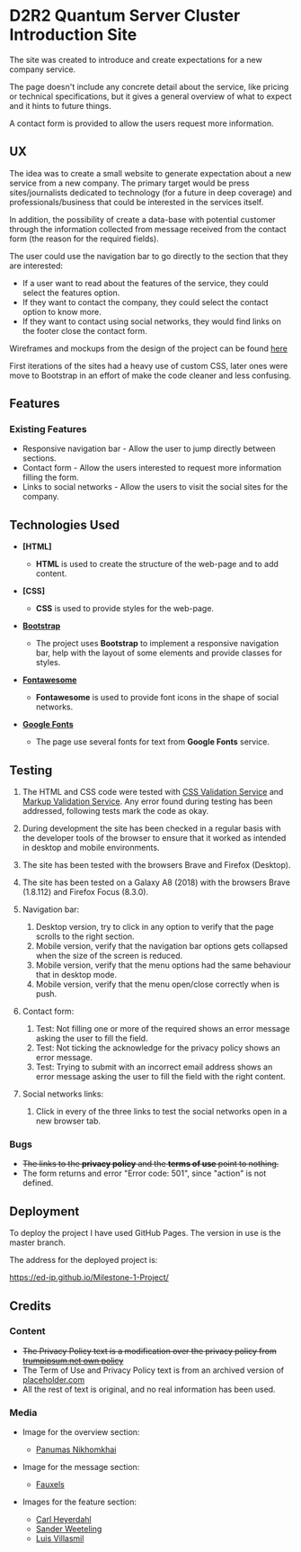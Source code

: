 # D2R2 Quantum Server Cluster Introduction Site

The site was created to introduce and create expectations for a new company service.

The page doesn't include any concrete detail about the service, like pricing or technical specifications, but it gives
a general overview of what to expect and it hints to future things.

A contact form is provided to allow the users request more information.
 
## UX

The idea was to create a small website to generate expectation about a new service from a new company.
The primary target would be press sites/journalists dedicated to technology (for a future in deep coverage) and professionals/business that could be interested in the services itself.

In addition, the possibility of create a data-base with potential customer through the information collected from message received from the contact form (the reason for the required fields).

The user could use the navigation bar to go directly to the section that they are interested:

- If a user want to read about the features of the service, they could select the features option.
- If they want to contact the company, they could select the contact option to know more.
- If they want to contact using social networks, they would find links on the footer close the contact form.

Wireframes and mockups from the design of the project can be found [here](https://github.com/ED-IP/Milestone-1-Project/blob/master/Wireframes/Mockups_and_wireframes.pdf)

First iterations of the sites had a heavy use of custom CSS, later ones were move to Bootstrap in an effort of make the code cleaner and less confusing.

## Features

### Existing Features
- Responsive navigation bar - Allow the user to jump directly between sections.
- Contact form - Allow the users interested to request more information filling the form.
- Links to social networks - Allow the users to visit the social sites for the company.

## Technologies Used

- **[HTML]**
	- **HTML** is used to create the structure of the web-page and to add content.
	
- **[CSS]**
	- **CSS** is used to provide styles for the web-page.

- **[Bootstrap](https://getbootstrap.com/)**
    - The project uses **Bootstrap** to implement a responsive navigation bar, help with the layout of some elements and provide classes for styles.

- **[Fontawesome](https://fontawesome.com/)**
	- **Fontawesome** is used to provide font icons in the shape of social networks.
	
- **[Google Fonts](https://fonts.google.com/)**
	- The page use several fonts for text from **Google Fonts** service.


## Testing

1. The HTML and CSS code were tested with [CSS Validation Service](https://jigsaw.w3.org/css-validator/) and [Markup Validation Service](https://validator.w3.org/).
   Any error found during testing has been addressed, following tests mark the code as okay.
  
2. During development the site has been checked in a regular basis with the developer tools of the browser to ensure that it worked as intended in desktop and mobile environments.

3. The site has been tested with the browsers Brave and Firefox (Desktop).

4. The site has been tested on a Galaxy A8 (2018) with the browsers Brave (1.8.112) and Firefox Focus (8.3.0).

5. Navigation bar:
	1. Desktop version, try to click in any option to verify that the page scrolls to the right section.
	2. Mobile version, verify that the navigation bar options gets collapsed when the size of the screen is reduced.
	3. Mobile version, verify that the menu options had the same behaviour that in desktop mode.
	4. Mobile version, verify that the menu open/close correctly when is push.

6. Contact form:
	1. Test: Not filling one or more of the required shows an error message asking the user to fill the field.
	2. Test: Not ticking the acknowledge for the privacy policy shows an error message.
	3. Test: Trying to submit with an incorrect email address shows an error message asking the user to fill the field with the right content.
	
7. Social networks links:
	1. Click in every of the three links to test the social networks open in a new browser tab.



### Bugs

- ~~The links to the **privacy policy** and the **terms of use** point to nothing.~~
- The form returns and error "Error code: 501", since "action" is not defined.


## Deployment

To deploy the project I have used GitHub Pages. The version in use is the master branch.

The address for the deployed project is:

https://ed-ip.github.io/Milestone-1-Project/


## Credits

### Content

- ~~The Privacy Policy text is a modification over the privacy policy from [trumpipsum.net own policy](https://trumpipsum.net/privacy-policy/)~~
- The Term of Use and Privacy Policy text is from an archived version of [placeholder.com](https://web.archive.org/web/20200216231943/https://placeholder.com/about/privacy/#content)
- All the rest of text is original, and no real information has been used.

### Media

- Image for the overview section:
	- [Panumas Nikhomkhai](https://www.pexels.com/photo/bandwidth-close-up-computer-connection-1148820/)
	
- Image for the message section:
	- [Fauxels](https://www.pexels.com/photo/photo-of-people-sitting-near-wooden-table-3183188/)
	
- Images for the feature section:
	- [Carl Heyerdahl](https://unsplash.com/photos/KE0nC8-58MQ)
	- [Sander Weeteling](https://unsplash.com/photos/4I41IQtmSs0)
	- [Luis Villasmil](https://unsplash.com/photos/4V8uMZx8FYA)